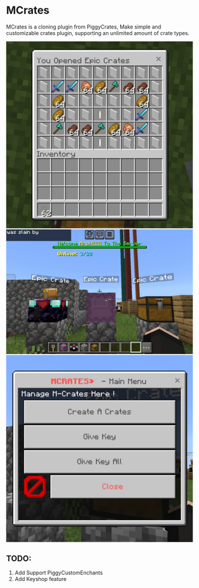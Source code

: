 # MCrates
<p>MCrates is a cloning plugin from PiggyCrates, Make simple and customizable crates plugin, supporting an unlimited amount of crate types.</p>
<img src="20240814_111112.jpg"/>
<img src="20240814_111129.jpg"/>
<img src="20240814_111146.jpg"/>
<h2>TODO:</h2>
<ol>
  <li>Add Support PiggyCustomEnchants</li>
  <li>Add Keyshop feature</li>
</ol>
